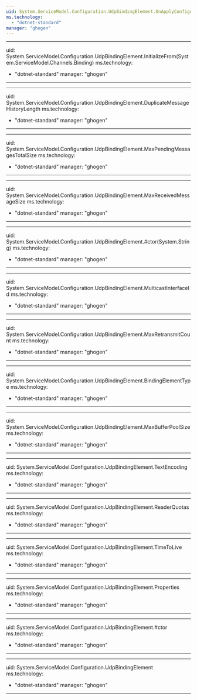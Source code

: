 ```yaml
---
uid: System.ServiceModel.Configuration.UdpBindingElement.OnApplyConfiguration(System.ServiceModel.Channels.Binding)
ms.technology: 
  - "dotnet-standard"
manager: "ghogen"
---
```


---
uid: System.ServiceModel.Configuration.UdpBindingElement.InitializeFrom(System.ServiceModel.Channels.Binding)
ms.technology: 
  - "dotnet-standard"
manager: "ghogen"
---

---
uid: System.ServiceModel.Configuration.UdpBindingElement.DuplicateMessageHistoryLength
ms.technology: 
  - "dotnet-standard"
manager: "ghogen"
---

---
uid: System.ServiceModel.Configuration.UdpBindingElement.MaxPendingMessagesTotalSize
ms.technology: 
  - "dotnet-standard"
manager: "ghogen"
---

---
uid: System.ServiceModel.Configuration.UdpBindingElement.MaxReceivedMessageSize
ms.technology: 
  - "dotnet-standard"
manager: "ghogen"
---

---
uid: System.ServiceModel.Configuration.UdpBindingElement.#ctor(System.String)
ms.technology: 
  - "dotnet-standard"
manager: "ghogen"
---

---
uid: System.ServiceModel.Configuration.UdpBindingElement.MulticastInterfaceId
ms.technology: 
  - "dotnet-standard"
manager: "ghogen"
---

---
uid: System.ServiceModel.Configuration.UdpBindingElement.MaxRetransmitCount
ms.technology: 
  - "dotnet-standard"
manager: "ghogen"
---

---
uid: System.ServiceModel.Configuration.UdpBindingElement.BindingElementType
ms.technology: 
  - "dotnet-standard"
manager: "ghogen"
---

---
uid: System.ServiceModel.Configuration.UdpBindingElement.MaxBufferPoolSize
ms.technology: 
  - "dotnet-standard"
manager: "ghogen"
---

---
uid: System.ServiceModel.Configuration.UdpBindingElement.TextEncoding
ms.technology: 
  - "dotnet-standard"
manager: "ghogen"
---

---
uid: System.ServiceModel.Configuration.UdpBindingElement.ReaderQuotas
ms.technology: 
  - "dotnet-standard"
manager: "ghogen"
---

---
uid: System.ServiceModel.Configuration.UdpBindingElement.TimeToLive
ms.technology: 
  - "dotnet-standard"
manager: "ghogen"
---

---
uid: System.ServiceModel.Configuration.UdpBindingElement.Properties
ms.technology: 
  - "dotnet-standard"
manager: "ghogen"
---

---
uid: System.ServiceModel.Configuration.UdpBindingElement.#ctor
ms.technology: 
  - "dotnet-standard"
manager: "ghogen"
---

---
uid: System.ServiceModel.Configuration.UdpBindingElement
ms.technology: 
  - "dotnet-standard"
manager: "ghogen"
---
